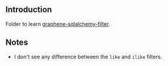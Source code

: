 ## Introduction

Folder to learn [graphene-sqlalchemy-filter](https://pypi.org/project/graphene-sqlalchemy-filter/).

## Notes

- I don't see any difference between the `like` and `ilike` filters.

